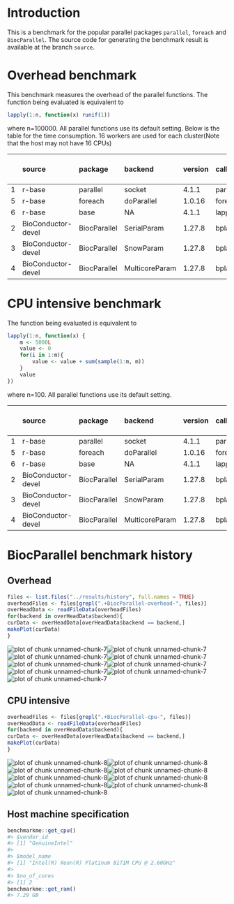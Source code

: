 
# Introduction
This is a benchmark for the popular parallel packages `parallel`, `foreach` and `BiocParallel`. The source code for generating the benchmark result is available at the branch `source`.


# Overhead benchmark
This benchmark measures the overhead of the parallel functions. The function being evaluated is equivalent to

```r
lapply(1:n, function(x) runif(1))
```
where n=100000. All parallel functions use its default setting. Below is the table for the time consumption. 16 workers are used for each cluster(Note that the host may not have 16 CPUs)

|   |source             |package      |backend        |version |call      | time(sec)| performance relative to baseline(%)|
|:--|:------------------|:------------|:--------------|:-------|:---------|---------:|-----------------------------------:|
|1  |r-base             |parallel     |socket         |4.1.1   |parLapply |     0.338|                              100.00|
|5  |r-base             |foreach      |doParallel     |1.0.16  |foreach   |    36.437|                                0.93|
|6  |r-base             |base         |NA             |4.1.1   |lapply    |     0.326|                              103.68|
|2  |BioConductor-devel |BiocParallel |SerialParam    |1.27.8  |bplapply  |   119.439|                                0.28|
|3  |BioConductor-devel |BiocParallel |SnowParam      |1.27.8  |bplapply  |    73.571|                                0.46|
|4  |BioConductor-devel |BiocParallel |MulticoreParam |1.27.8  |bplapply  |    77.871|                                0.43|


# CPU intensive benchmark
The function being evaluated is equivalent to

```r
lapply(1:n, function(x) {
    m <- 5000L
    value <- 0
    for(i in 1:m){
        value <- value + sum(sample(1:m, m))
    }
    value
})
```
where n=100. All parallel functions use its default setting.


|   |source             |package      |backend        |version |call      | time(sec)| performance relative to baseline(%)|
|:--|:------------------|:------------|:--------------|:-------|:---------|---------:|-----------------------------------:|
|1  |r-base             |parallel     |socket         |4.1.1   |parLapply |    81.024|                              100.00|
|5  |r-base             |foreach      |doParallel     |1.0.16  |foreach   |    81.291|                               99.67|
|6  |r-base             |base         |NA             |4.1.1   |lapply    |   153.046|                               52.94|
|2  |BioConductor-devel |BiocParallel |SerialParam    |1.27.8  |bplapply  |   213.133|                               38.02|
|3  |BioConductor-devel |BiocParallel |SnowParam      |1.27.8  |bplapply  |   109.012|                               74.33|
|4  |BioConductor-devel |BiocParallel |MulticoreParam |1.27.8  |bplapply  |   107.848|                               75.13|

# BiocParallel benchmark history
## Overhead




```r
files <- list.files("../results/history", full.names = TRUE)
overheadFiles <- files[grepl(".+BiocParallel-overhead-", files)]
overHeadData <- readFileData(overheadFiles)
for(backend in overHeadData$backend){
curData <- overHeadData[overHeadData$backend == backend,]
makePlot(curData)
}
```

![plot of chunk unnamed-chunk-7](figure/unnamed-chunk-7-1.png)![plot of chunk unnamed-chunk-7](figure/unnamed-chunk-7-2.png)![plot of chunk unnamed-chunk-7](figure/unnamed-chunk-7-3.png)![plot of chunk unnamed-chunk-7](figure/unnamed-chunk-7-4.png)![plot of chunk unnamed-chunk-7](figure/unnamed-chunk-7-5.png)![plot of chunk unnamed-chunk-7](figure/unnamed-chunk-7-6.png)![plot of chunk unnamed-chunk-7](figure/unnamed-chunk-7-7.png)![plot of chunk unnamed-chunk-7](figure/unnamed-chunk-7-8.png)![plot of chunk unnamed-chunk-7](figure/unnamed-chunk-7-9.png)

## CPU intensive

```r
overheadFiles <- files[grepl(".+BiocParallel-cpu-", files)]
overHeadData <- readFileData(overheadFiles)
for(backend in overHeadData$backend){
curData <- overHeadData[overHeadData$backend == backend,]
makePlot(curData)
}
```

![plot of chunk unnamed-chunk-8](figure/unnamed-chunk-8-1.png)![plot of chunk unnamed-chunk-8](figure/unnamed-chunk-8-2.png)![plot of chunk unnamed-chunk-8](figure/unnamed-chunk-8-3.png)![plot of chunk unnamed-chunk-8](figure/unnamed-chunk-8-4.png)![plot of chunk unnamed-chunk-8](figure/unnamed-chunk-8-5.png)![plot of chunk unnamed-chunk-8](figure/unnamed-chunk-8-6.png)![plot of chunk unnamed-chunk-8](figure/unnamed-chunk-8-7.png)![plot of chunk unnamed-chunk-8](figure/unnamed-chunk-8-8.png)![plot of chunk unnamed-chunk-8](figure/unnamed-chunk-8-9.png)

## Host machine specification

```r
benchmarkme::get_cpu()
#> $vendor_id
#> [1] "GenuineIntel"
#> 
#> $model_name
#> [1] "Intel(R) Xeon(R) Platinum 8171M CPU @ 2.60GHz"
#> 
#> $no_of_cores
#> [1] 2
benchmarkme::get_ram()
#> 7.29 GB
```

